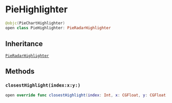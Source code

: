 # PieHighlighter

``` swift
@objc(PieChartHighlighter)
open class PieHighlighter: PieRadarHighlighter
```

## Inheritance

[`PieRadarHighlighter`](/PieRadarHighlighter)

## Methods

### `closestHighlight(index:x:y:)`

``` swift
open override func closestHighlight(index: Int, x: CGFloat, y: CGFloat) -> Highlight?
```
